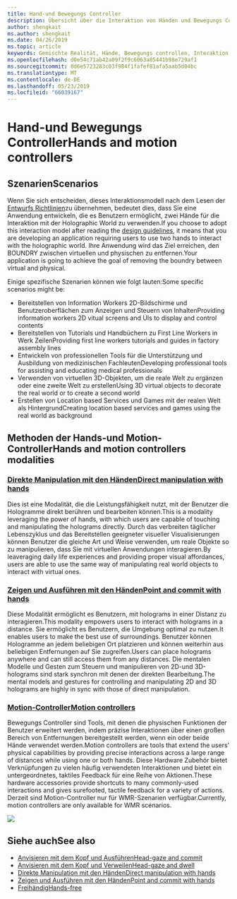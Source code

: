 ```yaml
---
title: Hand-und Bewegungs Controller
description: Übersicht über die Interaktion von Händen und Bewegungs Controllern
author: shengkait
ms.author: shengkait
ms.date: 04/26/2019
ms.topic: article
keywords: Gemischte Realität, Hände, Bewegungs controllen, Interaktion, Entwurf
ms.openlocfilehash: d0e54c71ab42a09f2f9c6063a85441b98e729af1
ms.sourcegitcommit: 8d6e5723283c03f984f1fafef81afa5aab5d04bc
ms.translationtype: MT
ms.contentlocale: de-DE
ms.lasthandoff: 05/23/2019
ms.locfileid: "66039167"
---
```

# <a name="hands-and-motion-controllers"></a><span data-ttu-id="77e8f-104">Hand-und Bewegungs Controller</span><span class="sxs-lookup"><span data-stu-id="77e8f-104">Hands and motion controllers</span></span>
## <a name="scenarios"></a><span data-ttu-id="77e8f-105">Szenarien</span><span class="sxs-lookup"><span data-stu-id="77e8f-105">Scenarios</span></span>
<span data-ttu-id="77e8f-106">Wenn Sie sich entscheiden, dieses Interaktionsmodell nach dem Lesen der [Entwurfs Richtlinien](interaction-fundamentals.md)zu übernehmen, bedeutet dies, dass Sie eine Anwendung entwickeln, die es Benutzern ermöglicht, zwei Hände für die Interaktion mit der Holographic World zu verwenden.</span><span class="sxs-lookup"><span data-stu-id="77e8f-106">If you choose to adopt this interaction model after reading the [design guidelines](interaction-fundamentals.md), it means that you are developing an application requiring users to use two hands to interact with the holographic world.</span></span> <span data-ttu-id="77e8f-107">Ihre Anwendung wird das Ziel erreichen, den BOUNDRY zwischen virtuellen und physischen zu entfernen.</span><span class="sxs-lookup"><span data-stu-id="77e8f-107">Your application is going to achieve the goal of removing the boundry between virtual and physical.</span></span>

<span data-ttu-id="77e8f-108">Einige spezifische Szenarien können wie folgt lauten:</span><span class="sxs-lookup"><span data-stu-id="77e8f-108">Some specific scenarios might be:</span></span>
* <span data-ttu-id="77e8f-109">Bereitstellen von Information Workers 2D-Bildschirme und Benutzeroberflächen zum Anzeigen und Steuern von Inhalten</span><span class="sxs-lookup"><span data-stu-id="77e8f-109">Providing information workers 2D vitual screens and UIs to display and control contents</span></span>
* <span data-ttu-id="77e8f-110">Bereitstellen von Tutorials und Handbüchern zu First Line Workers in Werk Zeilen</span><span class="sxs-lookup"><span data-stu-id="77e8f-110">Providing first line workers tutorials and guides in factory assembly lines</span></span>
* <span data-ttu-id="77e8f-111">Entwickeln von professionellen Tools für die Unterstützung und Ausbildung von medizinischen Fachleuten</span><span class="sxs-lookup"><span data-stu-id="77e8f-111">Developing professional tools for assisting and educating medical professionals</span></span>  
* <span data-ttu-id="77e8f-112">Verwenden von virtuellen 3D-Objekten, um die reale Welt zu ergänzen oder eine zweite Welt zu erstellen</span><span class="sxs-lookup"><span data-stu-id="77e8f-112">Using 3D virtual objects to decorate the real world or to create a second world</span></span> 
* <span data-ttu-id="77e8f-113">Erstellen von Location based Services und Games mit der realen Welt als Hintergrund</span><span class="sxs-lookup"><span data-stu-id="77e8f-113">Creating location based services and games using the real world as background</span></span>

## <a name="hands-and-motion-controllers-modalities"></a><span data-ttu-id="77e8f-114">Methoden der Hands-und Motion-Controller</span><span class="sxs-lookup"><span data-stu-id="77e8f-114">Hands and motion controllers modalities</span></span>
### <a name="direct-manipulation-with-handsdirect-manipulationmd"></a>[<span data-ttu-id="77e8f-115">Direkte Manipulation mit den Händen</span><span class="sxs-lookup"><span data-stu-id="77e8f-115">Direct manipulation with hands</span></span>](direct-manipulation.md)
<span data-ttu-id="77e8f-116">Dies ist eine Modalität, die die Leistungsfähigkeit nutzt, mit der Benutzer die Hologramme direkt berühren und bearbeiten können.</span><span class="sxs-lookup"><span data-stu-id="77e8f-116">This is a modality leveraging the power of hands, with which users are capable of touching and manipulating the holograms directly.</span></span> <span data-ttu-id="77e8f-117">Durch das verbreiten täglicher Lebenszyklus und das Bereitstellen geeigneter visueller Visualisierungen können Benutzer die gleiche Art und Weise verwenden, um reale Objekte so zu manipulieren, dass Sie mit virtuellen Anwendungen interagieren.</span><span class="sxs-lookup"><span data-stu-id="77e8f-117">By leaveraging daily life experiences and providing proper visual affordances, users are able to use the same way of manipulating real world objects to interact with virtual ones.</span></span>   

### <a name="point-and-commit-with-handspoint-and-commitmd"></a>[<span data-ttu-id="77e8f-118">Zeigen und Ausführen mit den Händen</span><span class="sxs-lookup"><span data-stu-id="77e8f-118">Point and commit with hands</span></span>](point-and-commit.md)
<span data-ttu-id="77e8f-119">Diese Modalität ermöglicht es Benutzern, mit holograms in einer Distanz zu interagieren.</span><span class="sxs-lookup"><span data-stu-id="77e8f-119">This modality empowers users to interact with holograms in a distance.</span></span> <span data-ttu-id="77e8f-120">Sie ermöglicht es Benutzern, die Umgebung optimal zu nutzen.</span><span class="sxs-lookup"><span data-stu-id="77e8f-120">It enables users to make the best use of surroundings.</span></span> <span data-ttu-id="77e8f-121">Benutzer können Hologramme an jedem beliebigen Ort platzieren und können weiterhin aus beliebigen Entfernungen auf Sie zugreifen.</span><span class="sxs-lookup"><span data-stu-id="77e8f-121">Users can place holograms anywhere and can still access them from any distances.</span></span> <span data-ttu-id="77e8f-122">Die mentalen Modelle und Gesten zum Steuern und manipulieren von 2D-und 3D-holograms sind stark synchron mit denen der direkten Bearbeitung.</span><span class="sxs-lookup"><span data-stu-id="77e8f-122">The mental models and gestures for controlling and manipulating 2D and 3D holograms are highly in sync with those of direct manipulation.</span></span>

### <a name="motion-controllersmotion-controllersmd"></a>[<span data-ttu-id="77e8f-123">Motion-Controller</span><span class="sxs-lookup"><span data-stu-id="77e8f-123">Motion controllers</span></span>](motion-controllers.md)
<span data-ttu-id="77e8f-124">Bewegungs Controller sind Tools, mit denen die physischen Funktionen der Benutzer erweitert werden, indem präzise Interaktionen über einen großen Bereich von Entfernungen bereitgestellt werden, wenn ein oder beide Hände verwendet werden.</span><span class="sxs-lookup"><span data-stu-id="77e8f-124">Motion controllers are tools that extend the users' physical capabilities by providing precise interactions across a large range of distances while using one or both hands.</span></span> <span data-ttu-id="77e8f-125">Diese Hardware Zubehör bietet Verknüpfungen zu vielen häufig verwendeten Interaktionen und bietet ein untergeordnetes, taktiles Feedback für eine Reihe von Aktionen.</span><span class="sxs-lookup"><span data-stu-id="77e8f-125">These hardware accessories provide shortcuts to many commonly-used interactions and gives surefooted, tactile feedback for a variety of actions.</span></span> <span data-ttu-id="77e8f-126">Derzeit sind Motion-Controller nur für WMR-Szenarien verfügbar.</span><span class="sxs-lookup"><span data-stu-id="77e8f-126">Currently, motion controllers are only available for WMR scenarios.</span></span> 

![](images/Hands-and-controllers-720px.jpg)<br>

## <a name="see-also"></a><span data-ttu-id="77e8f-127">Siehe auch</span><span class="sxs-lookup"><span data-stu-id="77e8f-127">See also</span></span>
* [<span data-ttu-id="77e8f-128">Anvisieren mit dem Kopf und Ausführen</span><span class="sxs-lookup"><span data-stu-id="77e8f-128">Head-gaze and commit</span></span>](gaze-and-commit.md)
* [<span data-ttu-id="77e8f-129">Anvisieren mit dem Kopf und Verweilen</span><span class="sxs-lookup"><span data-stu-id="77e8f-129">Head-gaze and dwell</span></span>](gaze-and-dwell.md)
* [<span data-ttu-id="77e8f-130">Direkte Manipulation mit den Händen</span><span class="sxs-lookup"><span data-stu-id="77e8f-130">Direct manipulation with hands</span></span>](direct-manipulation.md)
* [<span data-ttu-id="77e8f-131">Zeigen und Ausführen mit den Händen</span><span class="sxs-lookup"><span data-stu-id="77e8f-131">Point and commit with hands</span></span>](point-and-commit.md)
* [<span data-ttu-id="77e8f-132">Freihändig</span><span class="sxs-lookup"><span data-stu-id="77e8f-132">Hands-free</span></span>](hands-free.md)
